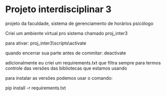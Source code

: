 # Projeto interdisciplinar 3
 projeto da faculdade, sistema de gerenciamento de horários psicólogo

Criei um ambiente virtual pro sistema chamado proj_inter3

para ativar:
proj_inter3\scripts\activate

quando encerrar sua parte antes de commitar:
deactivate

adicionalmente eu criei um requirements.txt que filtra sempre para termos controle das versões das bibliotecas que estamos usando 

para instalar as versões podemos usar o comando:

pip install -r requirements.txt